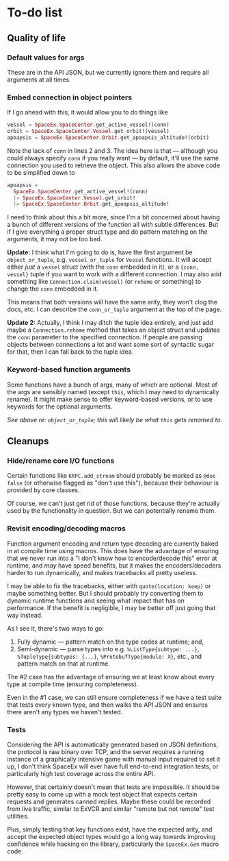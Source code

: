 # To-do list

## Quality of life

### Default values for args

These are in the API JSON, but we currently ignore them and require all arguments at all times.

### Embed connection in object pointers

If I go ahead with this, it would allow you to do things like

```elixir
vessel = SpaceEx.SpaceCenter.get_active_vessel!(conn)
orbit = SpaceEx.SpaceCenter.Vessel.get_orbit!(vessel)
apoapsis = SpaceEx.SpaceCenter.Orbit.get_apoapsis_altitude!(orbit)
```

Note the lack of `conn` in lines 2 and 3.  The idea here is that — although you could always specify `conn` if you really want — by default, it'll use the same connection you used to retrieve the object.  This also allows the above code to be simplified down to

```elixir
apoapsis =
  SpaceEx.SpaceCenter.get_active_vessel!(conn)
  |> SpaceEx.SpaceCenter.Vessel.get_orbit!
  |> SpaceEx.SpaceCenter.Orbit.get_apoapsis_altitude!
```

I need to think about this a bit more, since I'm a bit concerned about having a bunch of different versions of the function all with subtle differences.  But if I give everything a proper struct type and do pattern matching on the arguments, it may not be too bad.

**Update:** I think what I'm going to do is, have the first argument be `object_or_tuple`, e.g. `vessel_or_tuple` for `Vessel` functions.  It will accept either *just* a `vessel` struct (with the `conn` embedded in it), or a `{conn, vessel}` tuple if you want to work with a different connection.  I may also add something like `Connection.claim(vessel)` (or `rehome` or something) to change the `conn` embedded in it.

This means that both versions will have the same arity, they won't clog the docs, etc.  I can describe the `conn_or_tuple` argument at the top of the page.

**Update 2:** Actually, I think I may ditch the tuple idea entirely, and just add maybe a `Connection.rehome` method that takes an object struct and updates the `conn` parameter to the specified connection.  If people are passing objects between connections a lot and want some sort of syntactic sugar for that, then I can fall back to the tuple idea.

### Keyword-based function arguments

Some functions have a bunch of args, many of which are optional.  Most of the args are sensibly named (except `this`, which I may need to dynamically rename).  It might make sense to offer keyword-based versions, or to use keywords for the optional arguments.

*See above re: `object_or_tuple`; this will likely be what `this` gets renamed to.*

## Cleanups

### Hide/rename core I/O functions

Certain functions like `KRPC.add_stream` should probably be marked as `@doc false` (or otherwise flagged as "don't use this"), because their behaviour is provided by core classes.

Of course, we can't just get rid of those functions, because they're actually used by the functionality in question.  But we can potentially rename them.

### Revisit encoding/decoding macros

Function argument encoding and return type decoding are currently baked in at compile time using macros.  This does have the advantage of ensuring that we never run into a "I don't know how to encode/decode this" error at runtime, and *may* have speed benefits, but it makes the encoders/decoders harder to run dynamically, and makes tracebacks all pretty useless.

I may be able to fix the tracebacks, either with `quote(location: keep)` or maybe something better.  But I should probably try converting them to dynamic runtime functions and seeing what impact that has on performance.  If the benefit is negligible, I may be better off just going that way instead.

As I see it, there's two ways to go:

1. Fully dynamic — pattern match on the type codes at runtime; and,
2. Semi-dynamic — parse types into e.g. `%ListType{subtype: ...}`, `%TupleType{subtypes: {...}`, `%ProtobufType{module: X}`, etc., and pattern match on that at runtime.

The #2 case has the advantage of ensuring we at least know about every type at compile time (ensuring completeness).

Even in the #1 case, we can still ensure completeness if we have a test suite that tests every known type, and then walks the API JSON and ensures there aren't any types we haven't tested.

### Tests

Considering the API is automatically generated based on JSON definitions, the protocol is raw binary over TCP, and the server requires a running instance of a graphically intensive game with manual input required to set it up, I don't think SpaceEx will ever have full end-to-end integration tests, or particularly high test coverage across the entire API.

However, that certainly doesn't mean that tests are impossible.  It should be pretty easy to come up with a mock test object that expects certain requests and generates canned replies.  Maybe these could be recorded from live traffic, similar to ExVCR and similar "remote but not remote" test utilities.

Plus, simply testing that key functions exist, have the expected arity, and accept the expected object types would go a long way towards improving confidence while hacking on the library, particularly the `SpaceEx.Gen` macro code.
